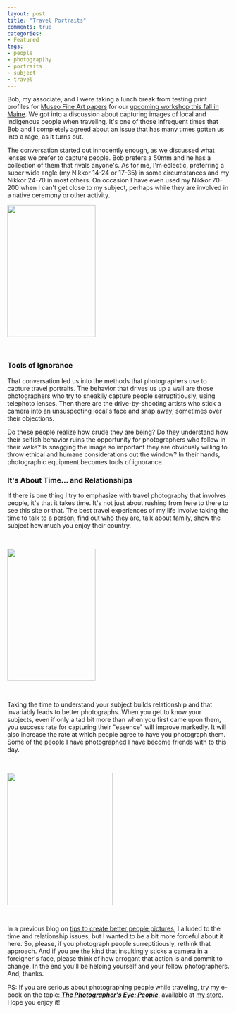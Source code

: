 ```yaml
---
layout: post
title: "Travel Portraits"
comments: true
categories:
- Featured
tags:
- people
- photograp[hy
- portraits
- subject
- travel
---
```

Bob, my associate, and I were taking a lunch break from testing print profiles for <a href="http://www.museofineart.com">Museo Fine Art papers</a> for our <a href="http://www.lesterpickerphoto.com/workshops/upcoming-workshops.html">upcoming workshop this fall in Maine</a>. We got into a discussion about capturing images of local and indigenous people when traveling. It's one of those infrequent times that Bob and I completely agreed about an issue that has many times gotten us into a rage, as it turns out.

<!--more-->

The conversation started out innocently enough, as we discussed what lenses we prefer to capture people. Bob prefers a 50mm and he has a collection of them that rivals anyone's. As for me, I'm eclectic, preferring a super wide angle (my Nikkor 14-24 or 17-35) in some circumstances and my Nikkor 24-70 in most others. On occasion I have even used my Nikkor 70-200 when I can't get close to my subject, perhaps while they are involved in a native ceremony or other activity.

<a href="http://blog.lesterpickerphoto.com/wp-content/uploads/2013/06/LAP2568.jpg"><img class="size-medium wp-image-2824" title="_LAP2568" src="http://blog.lesterpickerphoto.com/wp-content/uploads/2013/06/LAP2568-200x300.jpg" alt="" width="200" height="300"></a>

 
<h3>Tools of Ignorance</h3>
That conversation led us into the methods that photographers use to capture travel portraits. The behavior that drives us up a wall are those photographers who try to sneakily capture people serruptitiously, using telephoto lenses. Then there are the drive-by-shooting artists who stick a camera into an unsuspecting local's face and snap away, sometimes over their objections.

Do these people realize how crude they are being? Do they understand how their selfish behavior ruins the opportunity for photographers who follow in their wake? Is snagging the image so important they are obviously willing to throw ethical and humane considerations out the window? In their hands, photographic equipment becomes tools of ignorance.
<h3>It's About Time… and Relationships</h3>
If there is one thing I try to emphasize with travel photography that involves people, it's that it takes time. It's not just about rushing from here to there to see this site or that. The best travel experiences of my life involve taking the time to talk to a person, find out who they are, talk about family, show the subject how much you enjoy their country.

 

<a href="http://blog.lesterpickerphoto.com/wp-content/uploads/2013/06/2006-11-ecuador1746.jpg"><img class="size-medium wp-image-2825" title="Winning Smile" src="http://blog.lesterpickerphoto.com/wp-content/uploads/2013/06/2006-11-ecuador1746-200x300.jpg" alt="" width="200" height="300"></a>

 

Taking the time to understand your subject builds relationship and that invariably leads to better photographs. When you get to know your subjects, even if only a tad bit more than when you first came upon them, you success rate for capturing their "essence" will improve markedly. It will also increase the rate at which people agree to have you photograph them. Some of the people I have photographed I have become friends with to this day.

 

<a href="http://blog.lesterpickerphoto.com/wp-content/uploads/2013/06/abdelzahersister2_edited-1.jpg"><img class="size-medium wp-image-2826" title="Bedouin Mother" src="http://blog.lesterpickerphoto.com/wp-content/uploads/2013/06/abdelzahersister2_edited-1-239x300.jpg" alt="" width="239" height="300"></a>

 

In a previous blog on <a href="http://blog.lesterpickerphoto.com/2010/02/13/photographing-people/">tips to create better people pictures</a>, I alluded to the time and relationship issues, but I wanted to be a bit more forceful about it here. So, please, if you photograph people surreptitiously, rethink that approach. And if you are the kind that insultingly sticks a camera in a foreigner's face, please think of how arrogant that action is and commit to change. In the end you'll be helping yourself and your fellow photographers. And, thanks.

PS: If you are serious about photographing people while traveling, try my e-book on the topic:<a href="http://shop.lesterpickerphoto.com/page/102"><strong><em> The Photographer's Eye: People</em></strong></a>, available at <a href="http://shop.lesterpickerphoto.com/">my store</a>. Hope you enjoy it!

 